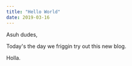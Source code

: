 ```yaml
---
title: "Hello World"
date: 2019-03-16
---
```


Asuh dudes,

Today's the day we friggin try out this new blog.

Holla.
